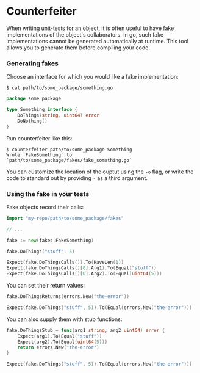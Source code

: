 Counterfeiter
=============

When writing unit-tests for an object, it is often useful to have fake implementations
of the object's collaborators. In go, such fake implementations cannot be generated
automatically at runtime. This tool allows you to generate them before compiling your code.

### Generating fakes

Choose an interface for which you would like a fake implementation:

```shell
$ cat path/to/some_package/something.go
```

```go
package some_package

type Something interface {
	DoThings(string, uint64) error
	DoNothing()
}
```

Run counterfeiter like this:

```
$ counterfeiter path/to/some_package Something
Wrote `FakeSomething` to `path/to/some_package/fakes/fake_something.go`
```

You can customize the location of the ouptut using the `-o` flag, or write the code to standard out by providing `-` as a third argument.

### Using the fake in your tests

Fake objects record their calls:

```go
import "my-repo/path/to/some_package/fakes"

// ...

fake := new(fakes.FakeSomething)

fake.DoThings("stuff", 5)

Expect(fake.DoThingsCalls()).To(HaveLen(1))
Expect(fake.DoThingsCalls()[0].Arg1).To(Equal("stuff"))
Expect(fake.DoThingsCalls()[0].Arg2).To(Equal(uint64(5)))
```

You can set their return values:

```go
fake.DoThingsReturns(errors.New("the-error"))

Expect(fake.DoThings("stuff", 5)).To(Equal(errors.New("the-error")))
```

You can also supply them with stub functions:

```go
fake.DoThingsStub = func(arg1 string, arg2 uint64) error {
	Expect(arg1).To(Equal("stuff"))
	Expect(arg2).To(Equal(uint64(5)))
	return errors.New("the-error")
}

Expect(fake.DoThings("stuff", 5)).To(Equal(errors.New("the-error")))
```

